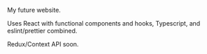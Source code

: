 My future website.

Uses React with functional components and hooks, Typescript, and eslint/prettier combined.

Redux/Context API soon.
